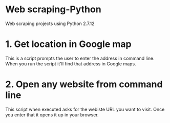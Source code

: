 # Web scraping-Python
Web scraping projects using Python 2.7.12
# 1. Get location in Google map
This is a script prompts the user to enter the address in command line. When you run the script it'll find that address in Google maps.
# 2. Open any website from command line
This script when executed asks for the webiste URL you want to visit. Once you enter that it opens it up in your browser.
